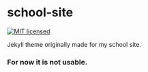 # school-site
[![MIT licensed](https://img.shields.io/badge/license-MIT-blue.svg)](./LICENSE)

Jekyll theme originally made for my school site.

### For now it is not usable.